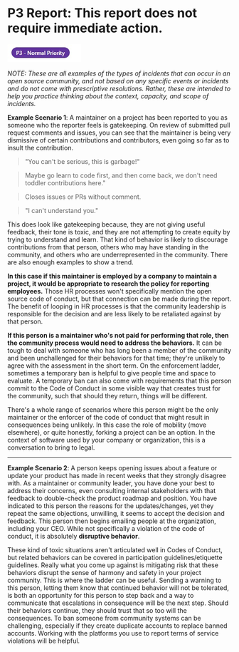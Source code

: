 # P3 Report: This report does not require immediate action.

![p3](../images/p3.jpeg)

*NOTE: These are all examples of the types of incidents that can occur in an open source community, and not based on any specific events or incidents and do not come with prescriptive resolutions. Rather, these are intended to help you practice thinking about the context, capacity, and scope of incidents.*

**Example Scenario 1**: A maintainer on a project has been reported to you as someone who the reporter feels is gatekeeping. On review of submitted pull request comments and issues, you can see that the maintainer is being very dismissive of certain contributions and contributors, even going so far as to insult the contribution.

> "You can't be serious, this is garbage!"

> Maybe go learn to code first, and then come back, we don't need toddler contributions here."

> Closes issues or PRs without comment.

> "I can't understand you."

This does look like gatekeeping because, they are not giving useful feedback, their tone is toxic, and they are not attempting to create equity by trying to understand and learn. That kind of behavior is likely to discourage contributions from that person, others who may have standing in the community, and others who are underrepresented in the community. There are also enough examples to show a trend.

**In this case if this maintainer is employed by a company to maintain a project, it would be appropriate to research the policy for reporting employees.** Those HR processes won't specifically mention the open source code of conduct, but that connection can be made during the report. The benefit of looping in HR processes is that the community leadership is responsible for the decision and are less likely to be retaliated against by that person.

**If this person is a maintainer who's not paid for performing that role, then the community process would need to address the behaviors.** It can be tough to deal with someone who has long been a member of the community and been unchallenged for their behaviors for that time; they're unlikely to agree with the assessment in the short term. On the enforcement ladder, sometimes a temporary ban is helpful to give people time and space to evaluate. A temporary ban can also come with requirements that this person commit to the Code of Conduct in some visible way that creates trust for the community, such that should they return, things will be different.

There's a whole range of scenarios where this person might be the only maintainer or the enforcer of the code of conduct that might result in consequences being unlikely. In this case the role of mobility (move elsewhere), or quite honestly, forking a project can be an option. In the context of software used by your company or organization, this is a conversation to bring to legal.

---

**Example Scenario 2**: A person keeps opening issues about a feature or update your product has made in recent weeks that they strongly disagree with. As a maintainer or community leader, you have done your best to address their concerns, even consulting internal stakeholders with that feedback to double-check the product roadmap and position. You have indicated to this person the reasons for the updates/changes, yet they repeat the same objections, unwilling, it seems to accept the decision and feedback. This person then begins emailing people at the organization, including your CEO. While not specifically a violation of the code of conduct, it is absolutely **disruptive behavior**.

These kind of toxic situations aren't articulated well in Codes of Conduct, but related behaviors can be covered in participation guidelines/etiquette guidelines. Really what you come up against is mitigating risk that these behaviors disrupt the sense of harmony and safety in your project community. This is where the ladder can be useful. Sending a warning to this person, letting them know that continued behavior will not be tolerated, is both an opportunity for this person to step back and a way to communicate that escalations in consequence will be the next step. Should their behaviors continue, they should trust that so too will the consequences. To ban someone from community systems can be challenging, especially if they create duplicate accounts to replace banned accounts. Working with the platforms you use to report terms of service violations will be helpful.

